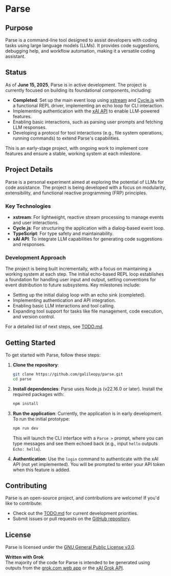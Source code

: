 # Parse

## Purpose
Parse is a command-line tool designed to assist developers with coding tasks using large language models (LLMs). It provides code suggestions, debugging help, and workflow automation, making it a versatile coding assistant.

## Status
As of **June 15, 2025**, Parse is in active development. The project is currently focused on building its foundational components, including:
- **Completed**: Set up the main event loop using [xstream](https://github.com/staltz/xstream) and [Cycle.js](https://cycle.js.org/) with a functional REPL driver, implementing an echo loop for CLI interaction.
- Implementing authentication with the [xAI API](https://x.ai/api) to enable LLM-powered features.
- Enabling basic interactions, such as parsing user prompts and fetching LLM responses.
- Developing a protocol for tool interactions (e.g., file system operations, running commands) to extend Parse's capabilities.

This is an early-stage project, with ongoing work to implement core features and ensure a stable, working system at each milestone.

## Project Details
Parse is a personal experiment aimed at exploring the potential of LLMs for code assistance. The project is being developed with a focus on modularity, extensibility, and functional reactive programming (FRP) principles.

### Key Technologies
- **xstream**: For lightweight, reactive stream processing to manage events and user interactions.
- **Cycle.js**: For structuring the application with a dialog-based event loop.
- **TypeScript**: For type safety and maintainability.
- **xAI API**: To integrate LLM capabilities for generating code suggestions and responses.

### Development Approach
The project is being built incrementally, with a focus on maintaining a working system at each step. The initial echo-based REPL loop establishes a foundation for handling user input and output, setting conventions for event distribution to future subsystems. Key milestones include:
- Setting up the initial dialog loop with an echo sink (completed).
- Implementing authentication and API integration.
- Enabling basic LLM interactions and tool calling.
- Expanding tool support for tasks like file management, code execution, and version control.

For a detailed list of next steps, see [TODO.md](TODO.md).

## Getting Started
To get started with Parse, follow these steps:

1. **Clone the repository**:
   ```bash
   git clone https://github.com/galileopy/parse.git
   cd parse
   ```

2. **Install dependencies**:
   Parse uses Node.js (v22.16.0 or later). Install the required packages with:
   ```bash
   npm install
   ```

3. **Run the application**:
   Currently, the application is in early development. To run the initial prototype:
   ```bash
   npm run dev
   ```
   This will launch the CLI interface with a `Parse >` prompt, where you can type messages and see them echoed back (e.g., input `hello` outputs `Echo: hello`).

4. **Authentication**:
   Use the `login` command to authenticate with the xAI API (not yet implemented). You will be prompted to enter your API token when this feature is added.

## Contributing
Parse is an open-source project, and contributions are welcome! If you'd like to contribute:
- Check out the [TODO.md](TODO.md) for current development priorities.
- Submit issues or pull requests on the [GitHub repository](https://github.com/galileopy/parse).

## License
Parse is licensed under the [GNU General Public License v3.0](LICENSE).

**Written with Grok**  
The majority of the code for Parse is intended to be generated using outputs from the [grok.com web app](https://grok.com) or the [xAI Grok API](https://x.ai/api).